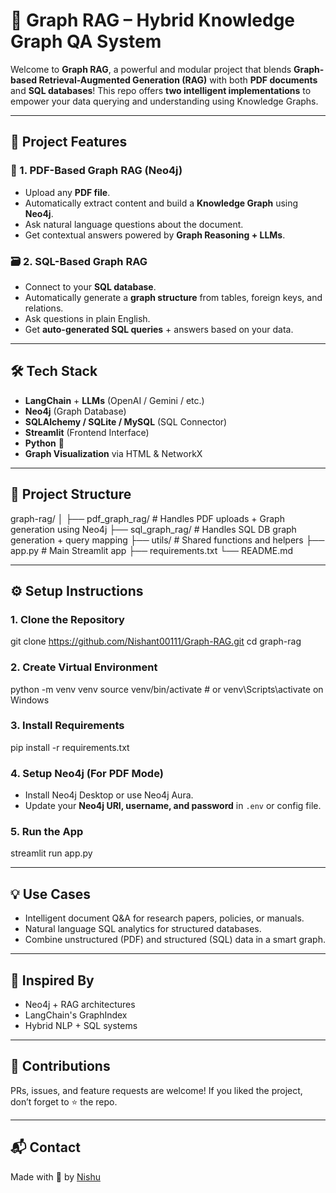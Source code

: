 
# 🧠 Graph RAG – Hybrid Knowledge Graph QA System

Welcome to **Graph RAG**, a powerful and modular project that blends **Graph-based Retrieval-Augmented Generation (RAG)** with both **PDF documents** and **SQL databases**! This repo offers **two intelligent implementations** to empower your data querying and understanding using Knowledge Graphs.

---

## 🚀 Project Features

### 📘 1. PDF-Based Graph RAG (Neo4j)
- Upload any **PDF file**.
- Automatically extract content and build a **Knowledge Graph** using **Neo4j**.
- Ask natural language questions about the document.
- Get contextual answers powered by **Graph Reasoning + LLMs**.

### 🗃️ 2. SQL-Based Graph RAG
- Connect to your **SQL database**.
- Automatically generate a **graph structure** from tables, foreign keys, and relations.
- Ask questions in plain English.
- Get **auto-generated SQL queries** + answers based on your data.

---

## 🛠️ Tech Stack

- **LangChain** + **LLMs** (OpenAI / Gemini / etc.)
- **Neo4j** (Graph Database)
- **SQLAlchemy / SQLite / MySQL** (SQL Connector)
- **Streamlit** (Frontend Interface)
- **Python** 🐍
- **Graph Visualization** via HTML & NetworkX

---

## 📂 Project Structure

graph-rag/
│
├── pdf_graph_rag/        # Handles PDF uploads + Graph generation using Neo4j
├── sql_graph_rag/        # Handles SQL DB graph generation + query mapping
├── utils/                # Shared functions and helpers
├── app.py                # Main Streamlit app
├── requirements.txt
└── README.md

---

## ⚙️ Setup Instructions

### 1. Clone the Repository

git clone https://github.com/Nishant00111/Graph-RAG.git
cd graph-rag

### 2. Create Virtual Environment

python -m venv venv
source venv/bin/activate  # or venv\Scripts\activate on Windows

### 3. Install Requirements

pip install -r requirements.txt

### 4. Setup Neo4j (For PDF Mode)
- Install Neo4j Desktop or use Neo4j Aura.
- Update your **Neo4j URI, username, and password** in `.env` or config file.

### 5. Run the App

streamlit run app.py

---

## 💡 Use Cases

- Intelligent document Q&A for research papers, policies, or manuals.
- Natural language SQL analytics for structured databases.
- Combine unstructured (PDF) and structured (SQL) data in a smart graph.

---

## 🧠 Inspired By

- Neo4j + RAG architectures
- LangChain's GraphIndex
- Hybrid NLP + SQL systems

---

## 🤝 Contributions

PRs, issues, and feature requests are welcome! If you liked the project, don’t forget to ⭐ the repo.

---

## 📬 Contact

Made with 💙 by [Nishu](https://github.com/yNishant00111)
